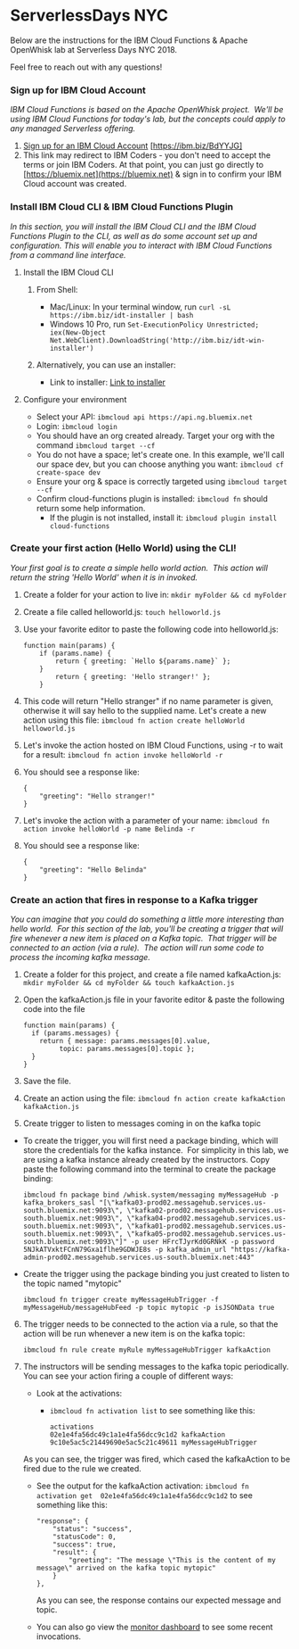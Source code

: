# ServerlessDays NYC
Below are the instructions for the IBM Cloud Functions & Apache OpenWhisk lab at Serverless Days NYC 2018.

Feel free to reach out with any questions!


### Sign up for IBM Cloud Account
*IBM Cloud Functions is based on the Apache OpenWhisk project.  We'll be using IBM Cloud Functions for today's lab, but the concepts could apply to any managed Serverless offering.*

1. [Sign up for an IBM Cloud Account](https://ibm.biz/BdYYJG) [https://ibm.biz/BdYYJG]
2. This link may redirect to IBM Coders - you don't need to accept the terms or join IBM Coders.  At that point, you can just go directly to [https://bluemix.net](https://bluemix.net) & sign in to confirm your IBM Cloud account was created.

### Install IBM Cloud CLI & IBM Cloud Functions Plugin
*In this section, you will install the IBM Cloud CLI and the IBM Cloud Functions Plugin to the CLI, as well as do some account set up and configuration. This will enable you to interact with IBM Cloud Functions from a command line interface.*

1. Install the IBM Cloud CLI 
    1. From Shell:
	    * Mac/Linux: In your terminal window, run `curl -sL https://ibm.biz/idt-installer | bash`
	    * Windows 10 Pro, run `Set-ExecutionPolicy Unrestricted; iex(New-Object Net.WebClient).DownloadString('http://ibm.biz/idt-win-installer')`

    2. Alternatively, you can use an installer:
        * Link to installer: [Link to installer](https://console.bluemix.net/docs/cli/reference/ibmcloud/download_cli.html#install_use)

2. Configure your environment
    * Select your API: `ibmcloud api https://api.ng.bluemix.net`
    * Login: `ibmcloud login`
    * You should have an org created already. Target your org with the command `ibmcloud target --cf`
    * You do not have a space; let's create one. In this example, we'll call our space dev, but you can choose anything you want: `ibmcloud cf create-space dev`
    * Ensure your org & space is correctly targeted using `ibmcloud target --cf`
    * Confirm cloud-functions plugin is installed: `ibmcloud fn` should return some help information.
        * If the plugin is not installed, install it: `ibmcloud plugin install cloud-functions`

### Create your first action (Hello World) using the CLI!
*Your first goal is to create a simple hello world action.  This action will return the string 'Hello World' when it is in invoked.*

1. Create a folder for your action to live in: `mkdir myFolder && cd myFolder`
2. Create a file called helloworld.js: `touch helloworld.js`
3. Use your favorite editor to paste the following code into helloworld.js:

	```
	function main(params) {  
		if (params.name) {    
			return { greeting: `Hello ${params.name}` };  
		}  
			return { greeting: 'Hello stranger!' };
		}
	```
4. This code will return "Hello stranger" if no name parameter is given, otherwise it will say hello to the supplied name. Let's create a new action using this file: `ibmcloud fn action create helloWorld helloworld.js`
5. Let's invoke the action hosted on IBM Cloud Functions, using -r to wait for a result: `ibmcloud fn action invoke helloWorld -r`
6. You should see a response like:

	```
	{
	    "greeting": "Hello stranger!"
	}
	```
7. Let's invoke the action with a parameter of your name: `ibmcloud fn action invoke helloWorld -p name Belinda -r`
8. You should see a response like:

	```
	{
	    "greeting": "Hello Belinda"
	}
	```

### Create an action that fires in response to a Kafka trigger
*You can imagine that you could do something a little more interesting than hello world.  For this section of the lab, you'll be creating a trigger that will fire whenever a new item is placed on a Kafka topic.  That trigger will be connected to an action (via a rule).  The action will run some code to process the incoming kafka message.*

1. Create a folder for this project, and create a file named kafkaAction.js: `mkdir myFolder && cd myFolder && touch kafkaAction.js`
2. Open the kafkaAction.js file in your favorite editor & paste the following code into the file

	```
	function main(params) {
	  if (params.messages) {
	    return { message: params.messages[0].value,
		     topic: params.messages[0].topic };
	  }
	}
	```
3. Save the file.  
4. Create an action using the file: `ibmcloud fn action create kafkaAction kafkaAction.js`
5. Create trigger to listen to messages coming in on the kafka topic
  * To create the trigger, you will first need a package binding, which will store the credentials for the kafka instance.  For simplicity in this lab, we are using a kafka instance already created by the instructors. Copy paste the following command into the terminal to create the package binding:

	  ```
	  ibmcloud fn package bind /whisk.system/messaging myMessageHub -p kafka_brokers_sasl "[\"kafka03-prod02.messagehub.services.us-south.bluemix.net:9093\", \"kafka02-prod02.messagehub.services.us-south.bluemix.net:9093\", \"kafka04-prod02.messagehub.services.us-south.bluemix.net:9093\", \"kafka01-prod02.messagehub.services.us-south.bluemix.net:9093\", \"kafka05-prod02.messagehub.services.us-south.bluemix.net:9093\"]" -p user HFrcTJyrKd0GRNkK -p password 5NJkATVxktFCnN79Gxa1flhe9GDWJE8s -p kafka_admin_url "https://kafka-admin-prod02.messagehub.services.us-south.bluemix.net:443"
	  ```
  * Create the trigger using the package binding you just created to listen to the topic named "mytopic"

	  ```
	  ibmcloud fn trigger create myMessageHubTrigger -f myMessageHub/messageHubFeed -p topic mytopic -p isJSONData true
	  ```

6. The trigger needs to be connected to the action via a rule, so that the action will be run whenever a new item is on the kafka topic:

	```
	ibmcloud fn rule create myRule myMessageHubTrigger kafkaAction
	```

7. The instructors will be sending messages to the kafka topic periodically.  You can see your action firing a couple of different ways:
	* Look at the activations:
	  * `ibmcloud fn activation list` to see something like this:


			activations
			02e1e4fa56dc49c1a1e4fa56dcc9c1d2 kafkaAction          
			9c10e5ac5c21449690e5ac5c21c49611 myMessageHubTrigger


	As you can see, the trigger was fired, which cased the kafkaAction to be fired due to the rule we created.
	  * See the output for the kafkaAction activation: `ibmcloud fn activation get  02e1e4fa56dc49c1a1e4fa56dcc9c1d2` to see something like this:


		  	"response": {
		  		"status": "success",
		  		"statusCode": 0,
		  		"success": true,
		  		"result": {
		  			"greeting": "The message \"This is the content of my message\" arrived on the kafka topic mytopic"
        		}
		    },


		  As you can see, the response contains our expected message and topic.

	* You can also go view the [monitor dashboard](https://console.bluemix.net/openwhisk/dashboard) to see some recent invocations.

